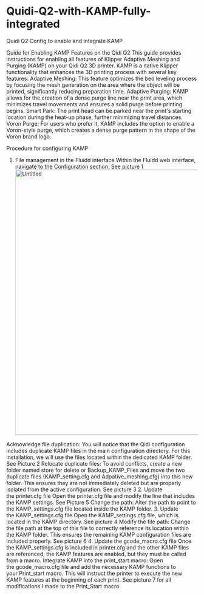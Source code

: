 # Quidi-Q2-with-KAMP-fully-integrated
Quidi Q2 Config to enable and integrate KAMP

Guide for Enabling KAMP Features on the Qidi Q2
This guide provides instructions for enabling all features of Klipper Adaptive Meshing and Purging (KAMP) on your Qidi Q2 3D printer. 
KAMP is a native Klipper functionality that enhances the 3D printing process with several key features:
Adaptive Meshing: This feature optimizes the bed leveling process by focusing the mesh generation on the area where the object will be printed, significantly reducing preparation time.
Adaptive Purging: KAMP allows for the creation of a dense purge line near the print area, which minimizes travel movements and ensures a solid purge before printing begins.
Smart Park: The print head can be parked near the print's starting location during the heat-up phase, further minimizing travel distances.
Voron Purge: For users who prefer it, KAMP includes the option to enable a Voron-style purge, which creates a dense purge pattern in the shape of the Voron brand logo.

Procedure for configuring KAMP
1. File management in the Fluidd interface
Within the Fluidd web interface, navigate to the Configuration section. See picture 1<img width="741" height="698" alt="Untitled" src="https://github.com/user-attachments/assets/26e0af36-3c8c-4b4f-8afa-4e0c75f1db16" />

Acknowledge file duplication: You will notice that the Qidi configuration includes duplicate KAMP files in the main configuration directory. For this installation, we will use the files located within the dedicated KAMP folder. See Picture 2
Relocate duplicate files: To avoid conflicts, create a new folder named store for delete or Backup_KAMP_Files and move the two duplicate files (KAMP_setting.cfg and Adpative_meshing.cfg) into this new folder. This ensures they are not immediately deleted but are properly isolated from the active configuration. See picture 3
2. Update the printer.cfg file
Open the printer.cfg file and modify the line that includes the KAMP settings. See Picture 5
Change the path: Alter the path to point to the KAMP_settings.cfg file located inside the KAMP folder.
3. Update the KAMP_settings.cfg file
Open the KAMP_settings.cfg file, which is located in the KAMP directory. See picture 4 
Modify the file path: Change the file path at the top of this file to correctly reference its location within the KAMP folder. This ensures the remaining KAMP configuration files are included properly. See picture 6
4. Update the gcode_macro.cfg file
Once the KAMP_settings.cfg is included in printer.cfg and the other KAMP files are referenced, the KAMP features are enabled, but they must be called from a macro.
Integrate KAMP into the print_start macro: Open the gcode_macro.cfg file and add the necessary KAMP functions to your Print_start macro. This will instruct the printer to execute the new KAMP features at the beginning of each print. See picture 7 for all modifications I made to the Print_Start macro
